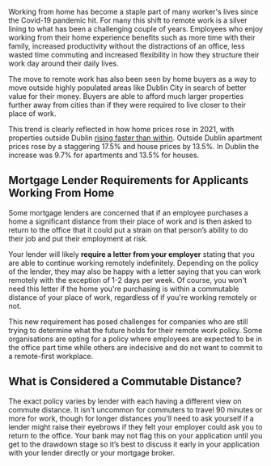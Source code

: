 

Working from home has become a staple part of many worker's lives since the Covid-19 pandemic hit. For many this shift to remote work is a silver lining to what has been a challenging couple of years. Employees who enjoy working from their home experience benefits such as more time with their family, increased productivity without the distractions of an office, less wasted time commuting and increased flexibility in how they structure their work day around their daily lives.

The move to remote work has also been seen by home buyers as a way to move outside highly populated areas like Dublin City in search of better value for their money. Buyers are able to afford much larger properties further away from cities than if they were required to live closer to their place of work. 

This trend is clearly reflected in how home prices rose in 2021, with properties outside Dublin [rising faster than within](https://www.thejournal.ie/property-prices-rise-14-5659106-Jan2022/). Outside Dublin apartment prices rose by a staggering 17.5% and house prices by 13.5%. In Dublin the increase was 9.7% for apartments and 13.5% for houses.

## Mortgage Lender Requirements for Applicants Working From Home

Some mortgage lenders are concerned that if an employee purchases a home a significant distance from their place of work and is then asked to return to the office that it could put a strain on that person’s ability to do their job and put their employment at risk. 

Your lender will likely **require a letter from your employer** stating that you are able to continue working remotely indefinitely. Depending on the policy of the lender, they may also be happy with a letter saying that you can work remotely with the exception of 1-2 days per week. Of course, you won't need this letter if the home you're purchasing is within a commutable distance of your place of work, regardless of if you're working remotely or not.

This new requirement has posed challenges for companies who are still trying to determine what the future holds for their remote work policy. Some organisations are opting for a policy where employees are expected to be in the office part time while others are indecisive and do not want to commit to a remote-first workplace. 

## What is Considered a Commutable Distance?

The exact policy varies by lender with each having a different view on commute distance. It isn't uncommon for commuters to travel 90 minutes or more for work, though for longer distances you'll need to ask yourself if a lender might raise their eyebrows if they felt your employer could ask you to return to the office. Your bank may not flag this on your application until you get to the drawdown stage so it’s best to discuss it early in your application with your lender directly or your mortgage broker. 
